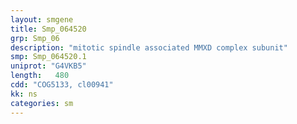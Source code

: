 ```yaml
---
layout: smgene
title: Smp_064520
grp: Smp_06
description: "mitotic spindle associated MMXD complex subunit"
smp: Smp_064520.1
uniprot: "G4VKB5"
length:   480
cdd: "COG5133, cl00941"
kk: ns
categories: sm
---
```


